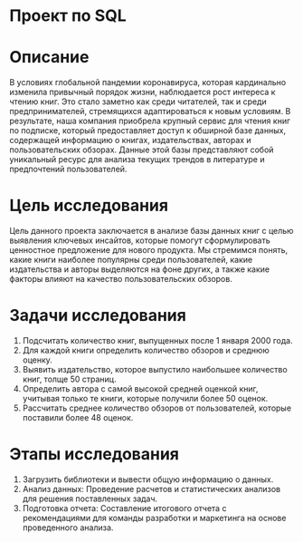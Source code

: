# Проект по SQL

# Описание
В условиях глобальной пандемии коронавируса, которая кардинально изменила привычный порядок жизни, наблюдается рост интереса к чтению книг. Это стало заметно как среди читателей, так и среди предпринимателей, стремящихся адаптироваться к новым условиям. В результате, наша компания приобрела крупный сервис для чтения книг по подписке, который предоставляет доступ к обширной базе данных, содержащей информацию о книгах, издательствах, авторах и пользовательских обзорах. Данные этой базы представляют собой уникальный ресурс для анализа текущих трендов в литературе и предпочтений пользователей.


# Цель исследования
Цель данного проекта заключается в анализе базы данных книг с целью выявления ключевых инсайтов, которые помогут сформулировать ценностное предложение для нового продукта. Мы стремимся понять, какие книги наиболее популярны среди пользователей, какие издательства и авторы выделяются на фоне других, а также какие факторы влияют на качество пользовательских обзоров.


# Задачи исследования

1. Подсчитать количество книг, выпущенных после 1 января 2000 года.
2. Для каждой книги определить количество обзоров и среднюю оценку.
3. Выявить издательство, которое выпустило наибольшее количество книг, толще 50 страниц.
4. Определить автора с самой высокой средней оценкой книг, учитывая только те книги, которые получили более 50 оценок.
5. Рассчитать среднее количество обзоров от пользователей, которые поставили более 48 оценок.

# Этапы исследования

1. Загрузить библиотеки и вывести общую информацию о данных.
2. Анализ данных: Проведение расчетов и статистических анализов для решения поставленных задач.
3. Подготовка отчета: Составление итогового отчета с рекомендациями для команды разработки и маркетинга на основе проведенного анализа.

